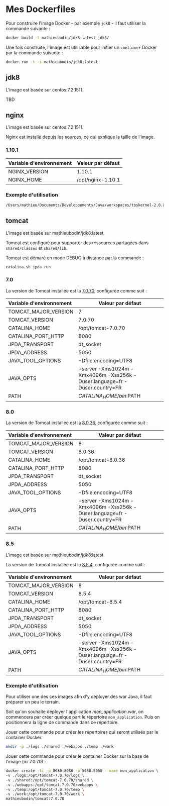# Mes Dockerfiles

Pour construire l'image Docker - par exemple `jdk8` - il faut utiliser la commande suivante :

```sh
docker build -t mathieubodin/jdk8:latest jdk8/
```

Une fois construite, l'image est utilisable pour initier un `container` Docker par la commande suivante :

```bash
docker run -t -i mathieubodin/jdk8:latest
```

## jdk8

L'image est basée sur centos:7.2.1511.

TBD

## nginx

L'image est basée sur centos:7.2.1511.

Nginx est installé depuis les sources, ce qui explique la taille de l'image.

### 1.10.1

| Variable d'environnement | Valeur par défaut |
| :----------------------- | ----------------- |
| NGINX_VERSION            | 1.10.1            |
| NGINX_HOME               | /opt/nginx-1.10.1 |

### Exemple d'utilisation

```bash
/Users/mathieu/Documents/Developpements/Java/workspaces/tbskernel-2.0.X/nginx
```

## tomcat

L'image est basée sur mathieubodin/jdk8:latest.

Tomcat est configuré pour supporter des ressources partagées dans ```shared/classes``` et ```shared/lib```.

Tomcat est démaré en mode DEBUG à distance par la commande :

```bash
catalina.sh jpda run
```

### 7.0

La version de Tomcat installée est la [7.0.70](http://tomcat.apache.org/tomcat-7.0-doc/index.html), configurée comme suit :

| Variable d'environnement | Valeur par défaut                                                         |
| :----------------------- | ------------------------------------------------------------------------- |
| TOMCAT_MAJOR_VERSION     | 7                                                                         |
| TOMCAT_VERSION           | 7.0.70                                                                    |
| CATALINA_HOME            | /opt/tomcat-7.0.70                                                        |
| CATALINA_PORT_HTTP       | 8080                                                                      |
| JPDA_TRANSPORT           | dt_socket                                                                 |
| JPDA_ADDRESS             | 5050                                                                      |
| JAVA_TOOL_OPTIONS        | -Dfile.encoding=UTF8                                                      |
| JAVA_OPTS                | -server -Xms1024m -Xmx4096m -Xss256k -Duser.language=fr -Duser.country=FR |
| PATH                     | $CATALINA_HOME/bin:$PATH                                                  |

### 8.0

La version de Tomcat installée est la [8.0.36](http://tomcat.apache.org/tomcat-8.0-doc/index.html), configurée comme suit :

| Variable d'environnement | Valeur par défaut                                                         |
| :----------------------- | ------------------------------------------------------------------------- |
| TOMCAT_MAJOR_VERSION     | 8                                                                         |
| TOMCAT_VERSION           | 8.0.36                                                                    |
| CATALINA_HOME            | /opt/tomcat-8.0.36                                                        |
| CATALINA_PORT_HTTP       | 8080                                                                      |
| JPDA_TRANSPORT           | dt_socket                                                                 |
| JPDA_ADDRESS             | 5050                                                                      |
| JAVA_TOOL_OPTIONS        | -Dfile.encoding=UTF8                                                      |
| JAVA_OPTS                | -server -Xms1024m -Xmx4096m -Xss256k -Duser.language=fr -Duser.country=FR |
| PATH                     | $CATALINA_HOME/bin:$PATH                                                  |

### 8.5

L'image est basée sur mathieubodin/jdk8:latest.

La version de Tomcat installée est la [8.5.4](http://tomcat.apache.org/tomcat-8.5-doc/index.html), configurée comme suit :

| Variable d'environnement | Valeur par défaut                                                         |
| :----------------------- | ------------------------------------------------------------------------- |
| TOMCAT_MAJOR_VERSION     | 8                                                                         |
| TOMCAT_VERSION           | 8.5.4                                                                     |
| CATALINA_HOME            | /opt/tomcat-8.5.4                                                         |
| CATALINA_PORT_HTTP       | 8080                                                                      |
| JPDA_TRANSPORT           | dt_socket                                                                 |
| JPDA_ADDRESS             | 5050                                                                      |
| JAVA_TOOL_OPTIONS        | -Dfile.encoding=UTF8                                                      |
| JAVA_OPTS                | -server -Xms1024m -Xmx4096m -Xss256k -Duser.language=fr -Duser.country=FR |
| PATH                     | $CATALINA_HOME/bin:$PATH                                                  |

### Exemple d'utilisation

Pour utiliser une des ces images afin d'y déployer des war Java, il faut préparer un peu le terrain.

Soit qu'on souhaite déployer l'application *mon_application.war*, on commencera par créer quelque part le répertoire ```mon_application```. Puis on positionnera la ligne de commande dans ce répertoire.

Jouer cette commande pour créer les répertoires qui seront utilisés par le container Docker.

```bash
mkdir -p ./logs ./shared ./webapps ./temp ./work
```

Jouer cette commande pour créer le container Docker sur la base de l'image (ici 7.0.70) :

```bash
docker create -ti -p 8080:8080 -p 5050:5050 --name mon_application \
-v ./logs:/opt/tomcat-7.0.70/logs \
-v ./shared:/opt/tomcat-7.0.70/shared \
-v ./webapps:/opt/tomcat-7.0.70/webapps \
-v ./temp:/opt/tomcat-7.0.70/temp \
-v ./work:/opt/tomcat-7.0.70/work \
mathieubodin/tomcat:7.0.70
```